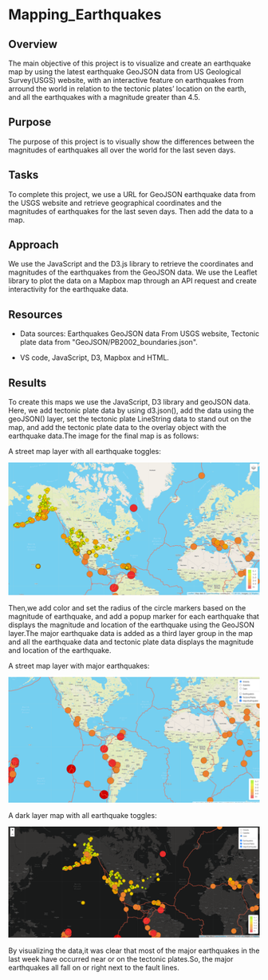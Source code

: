 # Mapping_Earthquakes

## Overview 

The main objective of this project is to visualize and create an earthquake map by using the latest earthquake GeoJSON data from US Geological Survey(USGS) website, with an interactive feature on earthquakes from arround the world in relation to the tectonic plates’ location on the earth, and all the earthquakes with a magnitude greater than 4.5.

## Purpose

The purpose of this project is to visually show the differences between the magnitudes of earthquakes all over the world for the last seven days.

## Tasks

To complete this project, we use a URL for GeoJSON earthquake data from the USGS website and retrieve geographical coordinates and the magnitudes of earthquakes for the last seven days. Then add the data to a map.

## Approach

We use the JavaScript and the D3.js library to retrieve the coordinates and magnitudes of the earthquakes from the GeoJSON data. We use the Leaflet library to plot the data on a Mapbox map through an API request and create interactivity for the earthquake data.

## Resources

- Data sources: Earthquakes GeoJSON data From  USGS website, Tectonic plate data from "GeoJSON/PB2002_boundaries.json".

- VS code, JavaScript, D3, Mapbox and HTML.

## Results

To create this maps we use the JavaScript, D3 library and geoJSON data. Here, we add tectonic plate data by using d3.json(), add the data using the geoJSON() layer, set the tectonic plate LineString data to stand out on the map, and add the tectonic plate data to the overlay object with the earthquake data.The image for the final map is as follows:

A street map layer with all earthquake toggles:

![](https://github.com/akthersr/Mapping_Earthquakes1/blob/main/deliverable%201.png)

Then,we add color and set the radius of the circle markers based on the magnitude of earthquake, and add a popup marker for each earthquake that displays the magnitude and location of the earthquake using the GeoJSON layer.The major earthquake data is added as a third layer group in the map and all the earthquake data and tectonic plate data displays the magnitude and location of the earthquake. 

A street map layer with major earthquakes:

![](https://github.com/akthersr/Mapping_Earthquakes1/blob/main/deliverable%202.png)


A dark layer map with all earthquake toggles:

![](https://github.com/akthersr/Mapping_Earthquakes1/blob/main/deliverable%203.png)


By visualizing the data,it was clear that most of the major earthquakes in the last week have occurred near or on the tectonic plates.So, the major earthquakes all fall on or right next to the fault lines.
 

